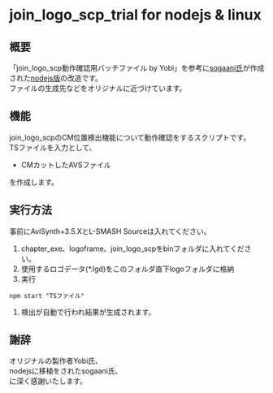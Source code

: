 # join_logo_scp_trial for nodejs & linux
## 概要
「join_logo_scp動作確認用バッチファイル  by Yobi」を参考に[sogaani氏][1]が作成された[nodejs版][2]の改造です。  
ファイルの生成先などをオリジナルに近づけています。  
## 機能
join_logo_scpのCM位置検出機能について動作確認をするスクリプトです。  
TSファイルを入力として、

* CMカットしたAVSファイル  

を作成します。

[1]:https://github.com/sogaani
[2]:https://github.com/sogaani/JoinLogoScp/tree/master/join_logo_scp_trial

## 実行方法
事前にAviSynth+3.5.XとL-SMASH Sourceは入れてください。
1. chapter_exe、logoframe、join_logo_scpをbinフォルダに入れてください。
1. 使用するロゴデータ(*.lgd)をこのフォルダ直下logoフォルダに格納  
1. 実行
```
npm start "TSファイル"
```
1. 検出が自動で行われ結果が生成されます。  

## 謝辞
オリジナルの製作者Yobi氏、  
nodejsに移植をされたsogaani氏、  
に深く感謝いたします。
